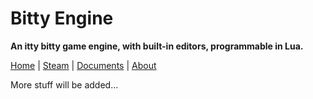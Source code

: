 # Bitty Engine

**An itty bitty game engine, with built-in editors, programmable in Lua.**

[Home](https://paladin-t.github.io/bitty/) |
[Steam](https://store.steampowered.com/app/1386180/) |
[Documents](https://paladin-t.github.io/bitty/documents/index.html) |
[About](https://paladin-t.github.io/bitty/about.html)

More stuff will be added...
